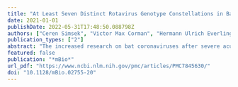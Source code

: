 ```yaml
---
title: "At Least Seven Distinct Rotavirus Genotype Constellations in Bats with Evidence of Reassortment and Zoonotic Transmissions"
date: 2021-01-01
publishDate: 2022-05-31T17:48:50.088798Z
authors: ["Ceren Simsek", "Victor Max Corman", "Hermann Ulrich Everling", "Alexander N. Lukashev", "Andrea Rasche", "Gael Darren Maganga", "Tabea Binger", "Daan Jansen", "Leen Beller", "Ward Deboutte", "Florian Gloza-Rausch", "Antje Seebens-Hoyer", "Stoian Yordanov", "Augustina Sylverken", "Samuel Oppong", "Yaw Adu Sarkodie", "Peter Vallo", "Eric M. Leroy", "Mathieu Bourgarel", "Kwe Claude Yinda", "Marc Van Ranst", "Christian Drosten", "Jan Felix Drexler", "Jelle Matthijnssens"]
publication_types: ["2"]
abstract: "The increased research on bat coronaviruses after severe acute respiratory syndrome coronavirus (SARS-CoV) and Middle East respiratory syndrome coronavirus (MERS-CoV) allowed the very rapid identification of SARS-CoV-2. This is an excellent example of the importance of knowing viruses harbored by wildlife in general, and bats in particular, for global preparedness against emerging viral pathogens., Bats host many viruses pathogenic to humans, and increasing evidence suggests that rotavirus A (RVA) also belongs to this list. Rotaviruses cause diarrheal disease in many mammals and birds, and their segmented genomes allow them to reassort and increase their genetic diversity. Eighteen out of 2,142 bat fecal samples (0.8%) collected from Europe, Central America, and Africa were PCR-positive for RVA, and 11 of those were fully characterized using viral metagenomics. Upon contrasting their genomes with publicly available data, at least 7 distinct bat RVA genotype constellations (GCs) were identified, which included evidence of reassortments and 6 novel genotypes. Some of these constellations are spread across the world, whereas others appear to be geographically restricted. Our analyses also suggest that several unusual human and equine RVA strains might be of bat RVA origin, based on their phylogenetic clustering, despite various levels of nucleotide sequence identities between them. Although SA11 is one of the most widely used reference strains for RVA research and forms the backbone of a reverse genetics system, its origin remained enigmatic. Remarkably, the majority of the genotypes of SA11-like strains were shared with Gabonese bat RVAs, suggesting a potential common origin. Overall, our findings suggest an underexplored genetic diversity of RVAs in bats, which is likely only the tip of the iceberg. Increasing contact between humans and bat wildlife will further increase the zoonosis risk, which warrants closer attention to these viruses."
featured: false
publication: "*mBio*"
url_pdf: "https://www.ncbi.nlm.nih.gov/pmc/articles/PMC7845630/"
doi: "10.1128/mBio.02755-20"
---
```


